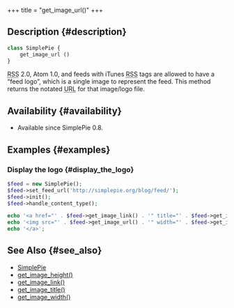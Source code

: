 +++
title = "get_image_url()"
+++

## Description {#description}

```php
class SimplePie {
    get_image_url ()
}
```

<abbr title="Rich Site Summary">RSS</abbr> 2.0, Atom 1.0, and feeds with iTunes <abbr title="Rich Site Summary">RSS</abbr> tags are allowed to have a “feed logo”, which is a single image to represent the feed. This method returns the notated <abbr title="Uniform Resource Locator">URL</abbr> for that image/logo file.

## Availability {#availability}

- Available since SimplePie 0.8.

## Examples {#examples}

### Display the logo {#display_the_logo}

```php
$feed = new SimplePie();
$feed->set_feed_url('http://simplepie.org/blog/feed/');
$feed->init();
$feed->handle_content_type();

echo '<a href="' . $feed->get_image_link() . '" title="' . $feed->get_image_title() . '">';
echo '<img src="' . $feed->get_image_url() . '" width="' . $feed->get_image_width() . '" height="' . $feed->get_image_height() . '" />';
echo '</a>';
```

## See Also {#see_also}

- [SimplePie](@/wiki/reference/simplepie/_index.md)
- [get_image_height()](@/wiki/reference/simplepie/get_image_height.md)
- [get_image_link()](@/wiki/reference/simplepie/get_image_link.md)
- [get_image_title()](@/wiki/reference/simplepie/get_image_title.md)
- [get_image_width()](@/wiki/reference/simplepie/get_image_width.md)
